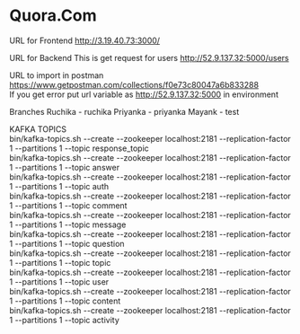 # Quora.Com

URL for Frontend
http://3.19.40.73:3000/

URL for Backend
This is get request for users
http://52.9.137.32:5000/users

URL to import in postman
https://www.getpostman.com/collections/f0e73c80047a6b833288  
If you get error put url variable as http://52.9.137.32:5000 in environment

Branches
Ruchika - ruchika
Priyanka - priyanka
Mayank - test

KAFKA TOPICS  
bin/kafka-topics.sh --create --zookeeper localhost:2181 --replication-factor 1 --partitions 1 --topic response_topic  
bin/kafka-topics.sh --create --zookeeper localhost:2181 --replication-factor 1 --partitions 1 --topic answer  
bin/kafka-topics.sh --create --zookeeper localhost:2181 --replication-factor 1 --partitions 1 --topic auth  
bin/kafka-topics.sh --create --zookeeper localhost:2181 --replication-factor 1 --partitions 1 --topic comment  
bin/kafka-topics.sh --create --zookeeper localhost:2181 --replication-factor 1 --partitions 1 --topic message  
bin/kafka-topics.sh --create --zookeeper localhost:2181 --replication-factor 1 --partitions 1 --topic question  
bin/kafka-topics.sh --create --zookeeper localhost:2181 --replication-factor 1 --partitions 1 --topic topic  
bin/kafka-topics.sh --create --zookeeper localhost:2181 --replication-factor 1 --partitions 1 --topic user  
bin/kafka-topics.sh --create --zookeeper localhost:2181 --replication-factor 1 --partitions 1 --topic content  
bin/kafka-topics.sh --create --zookeeper localhost:2181 --replication-factor 1 --partitions 1 --topic activity  
